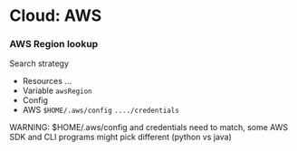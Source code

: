 
# Cloud: AWS


### AWS Region lookup

Search strategy
- Resources ...
- Variable `awsRegion`
- Config
- AWS `$HOME/.aws/config`  `..../credentials`

WARNING: $HOME/.aws/config and credentials need to match, some AWS SDK and CLI programs might pick different (python vs java)



